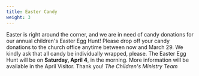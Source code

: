 ```yaml
---
title: Easter Candy
weight: 3
---
```


Easter is right around the corner, and we are in need of candy donations for our annual children's Easter Egg Hunt! Please drop off your candy donations to the church office anytime between now and March 29. We kindly ask that all candy be individually wrapped, please. The Easter Egg Hunt will be on **Saturday, April 4**, in the morning. More information will be available in the April Visitor. Thank you! *The Children's Ministry Team*
